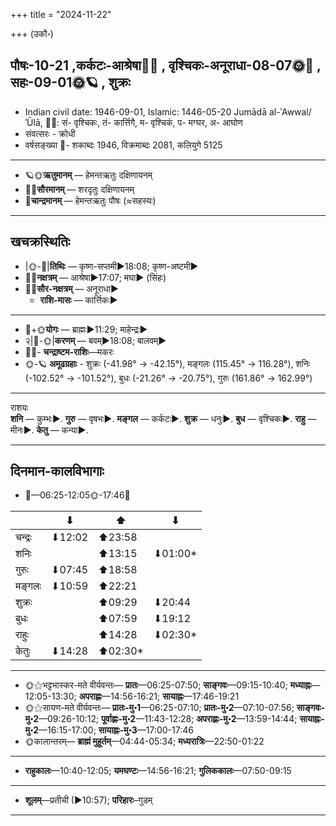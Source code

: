 +++
title = "2024-11-22"

+++
(उकौ॰)
## पौषः-10-21  ,कर्कटः-आश्रेषा🌛🌌  ,  वृश्चिकः-अनूराधा-08-07🌞🌌  ,  सहः-09-01🌞🪐  , शुक्रः
- Indian civil date: 1946-09-01, Islamic: 1446-05-20 Jumādā al-ʾAwwal/ʾŪlā, 🌌🌞: सं- वृश्चिकः, तं- कार्त्तिगै, म- वृश्चिकं, प- मग्घर, अ- आघोण
- संवत्सरः - क्रोधी
- वर्षसङ्ख्या 🌛- शकाब्दः 1946, विक्रमाब्दः 2081, कलियुगे 5125
___________________
- 🪐🌞**ऋतुमानम्** — हेमन्तऋतुः दक्षिणायनम्
- 🌌🌞**सौरमानम्** — शरदृतुः दक्षिणायनम्
- 🌛**चान्द्रमानम्** — हेमन्तऋतुः पौषः (≈सहस्यः)
___________________


## खचक्रस्थितिः
- |🌞-🌛|**तिथिः** — कृष्ण-सप्तमी►18:08; कृष्ण-अष्टमी►  
- 🌌🌛**नक्षत्रम्** — आश्रेषा►17:07; मघा► (सिंहः)  
- 🌌🌞**सौर-नक्षत्रम्** — अनूराधा►  
  - **राशि-मासः** — कार्त्तिकः► 
___________________
- 🌛+🌞**योगः** — ब्राह्मः►11:29; माहेन्द्रः►  
- २|🌛-🌞|**करणम्** — बवम्►18:08; बालवम्►  
- 🌌🌛- **चन्द्राष्टम-राशिः**—मकरः  
- 🌞-🪐 **अमूढग्रहाः** - शुक्रः (-41.98° → -42.15°), मङ्गलः (115.45° → 116.28°), शनिः (-102.52° → -101.52°), बुधः (-21.26° → -20.75°), गुरुः (161.86° → 162.99°)
___________________
राशयः  
**शनि** — कुम्भः►. **गुरु** — वृषभः►. **मङ्गल** — कर्कटः►. **शुक्र** — धनुः►. **बुध** — वृश्चिकः►. **राहु** — मीनः►. **केतु** — कन्या►. 
___________________


## दिनमान-कालविभागाः
- 🌅—06:25-12:05🌞-17:46🌇  

|      |⬇     |⬆     |⬇     |
|------|-----|-----|------|
|चन्द्रः|⬇12:02 |⬆23:58 |     |
|शनिः   |     |⬆13:15 |⬇01:00*|
|गुरुः  |⬇07:45 |⬆18:58 |     |
|मङ्गलः |⬇10:59 |⬆22:21 |     |
|शुक्रः |     |⬆09:29 |⬇20:44 |
|बुधः   |     |⬆07:59 |⬇19:12 |
|राहुः  |     |⬆14:28 |⬇02:30*|
|केतुः  |⬇14:28 |⬆02:30*|     |
___________________
- 🌞⚝भट्टभास्कर-मते वीर्यवन्तः— **प्रातः**—06:25-07:50; **साङ्गवः**—09:15-10:40; **मध्याह्नः**—12:05-13:30; **अपराह्णः**—14:56-16:21; **सायाह्नः**—17:46-19:21  
- 🌞⚝सायण-मते वीर्यवन्तः— **प्रातः-मु॰1**—06:25-07:10; **प्रातः-मु॰2**—07:10-07:56; **साङ्गवः-मु॰2**—09:26-10:12; **पूर्वाह्णः-मु॰2**—11:43-12:28; **अपराह्णः-मु॰2**—13:59-14:44; **सायाह्नः-मु॰2**—16:15-17:00; **सायाह्नः-मु॰3**—17:00-17:46  
- 🌞कालान्तरम्— **ब्राह्मं मुहूर्तम्**—04:44-05:34; **मध्यरात्रिः**—22:50-01:22  
___________________
- **राहुकालः**—10:40-12:05; **यमघण्टः**—14:56-16:21; **गुलिककालः**—07:50-09:15  
___________________
- **शूलम्**—प्रतीची (►10:57); **परिहारः**–गुडम्  
___________________
